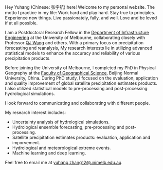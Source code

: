 Hey Yuhang (Chinese: 张宇航) here! Welcome to my personal website. The motto I practice in my life: Work hard and play hard. Stay true to principles. Experience new things. Live passionately, fully, and well. Love and be loved if at all possible.

I am a Postdoctoral Research Fellow in the [Department of Infrastructure Engineering](https://infrastructure.eng.unimelb.edu.au/) at the University of Melbourne, collaborating closely with Professor [QJ Wang](https://findanexpert.unimelb.edu.au/profile/241-q-j-wang) and others. With a primary focus on precipitation forecasting and reanalysis, My research interests lie in utilizing advanced statistical models to enhance the accuracy and reliability of various precipitation products.

Before joining the University of Melbourne, I completed my PhD in Physical Geography at the [Faculty of Geographical Science](https://geo.bnu.edu.cn/), Beijing Normal University, China. During PhD study, I focused on the evaluation, application and quality improvement of global satellite precipitation estimates products. I also utilized statistical models to pre-processing and post-processing hydrological simulations.

I look forward to communicating and collaborating with different people. 

My research interest includes:
- Uncertainty analysis of hydrological simulations.
- Hydrological ensemble forecasting, pre-processing and post-processing.
- Satellite precipitation estimates products: evaluation, application and imporvement.
- Hydrological and meteorological extreme events.
- Machine learning and deep learning.


Feel free to email me at [yuhang.zhang12@unimelb.edu.au](mailto:yuhang.zhang12@unimelb.edu.au). 



